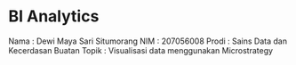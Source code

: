 # BI Analytics

Nama : Dewi Maya Sari Situmorang
NIM : 207056008
Prodi : Sains Data dan Kecerdasan Buatan
Topik : Visualisasi data menggunakan Microstrategy

